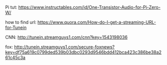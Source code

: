 Pi tut: https://www.instructables.com/id/One-Transistor-Audio-for-Pi-Zero-W/

how to find url: https://www.quora.com/How-do-I-get-a-streaming-URL-for-Tunein

CNN: 
http://tunein.streamguys1.com/cnn?key=1543198036

fox: 
http://tunein.streamguys1.com/secure-foxnews?key=df75a619c0799ded539b03dbc0293d9546bdd412bca423c386be38a261c45c3a

